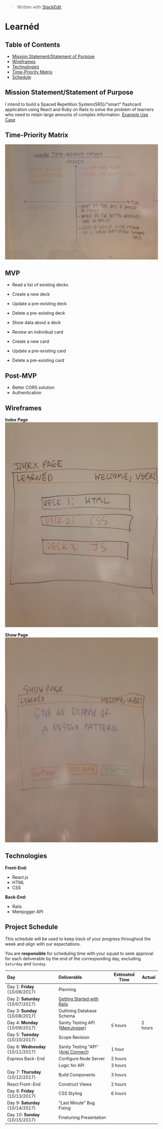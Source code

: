 ﻿


> Written with [StackEdit](https://stackedit.io/).
# **Learnéd**

## Table of Contents
- [Mission Statement/Statement of Purpose](#mission)
- [Wireframes](#wireframes)
- [Technologies](#technologies)
- [Time-Priority Matrix](#matrix)
- [Schedule](#schedule)


## Mission Statement/Statement of Purpose <a id="mission"></a>
I intend to build a Spaced Repetition System(SRS)/&ldquo;smart&rdquo; flashcard application using React and Ruby on Rails to solve the problem of learners who need to retain large amounts of complex information.
[Example Use Case](https://medium.freecodecamp.org/use-spaced-repetition-with-anki-to-learn-to-code-faster-7c334d448c3c)

## Time-Priority Matrix <a id="matrix"></a>
![Time-Priority Matrix](https://github.com/Tokuhisa1/learned/blob/rails/assets/IMG_6018.JPG?raw=true)

## MVP
- Read a list of existing decks

- Create a new deck
- Update a pre-existing deck
- Delete a pre-existing deck
- Show data about a deck

- Review an individual card
- Create a new card
- Update a pre-existing card
- Delete a pre-existing card

## Post-MVP
- Better CORS solution
- Authentication

## Wireframes <a id="wireframes"></a>
**Index Page**
![Index Page](https://github.com/Tokuhisa1/learned/blob/rails/assets/wireframes/IMG_6020.JPG?raw=true)

**Show Page**
![Show Page](https://github.com/Tokuhisa1/learned/blob/rails/assets/wireframes/IMG_6021.JPG?raw=true)

## Technologies <a id="technologies"></a>

**Front-End:** 
 - React.js
 - HTML
 - CSS
 
 **Back-End:**
 - Rails
 - Memjogger API

## Project Schedule <a id="schedule"></a>

This schedule will be used to keep track of your progress throughout the week and align with our expectations.  

You are **responsible** for scheduling time with your squad to seek approval for each deliverable by the end of the corresponding day, excluding `Saturday` and `Sunday`.

|  Day                             | Deliverable | Estimated Time | Actual |
|:---------------------------------|:------------|---------------|--------|
|Day 1: **Friday** (10/06/2017)    | Planning    |               |        |
|Day 2: **Saturday** (10/07/2017)  | [Getting Started with Rails](http://guides.rubyonrails.org/getting_started.html) |           |        |
|Day 3: **Sunday** (10/08/2017)    | Outlining Database Schema | |        |
|Day 4: **Monday** (10/09/2017)    | Sanity Testing API ([MemJogger](http://memjogger.com/help/api))      | 5 hours      |2 hours |
|Day 5: **Tuesday** (10/10/2017)   | Scope Revision |            |        |
|Day 6: **Wednesday** (10/11/2017) | Sanity Testing "API" ([Anki Connect](https://github.com/FooSoft/anki-connect)) | 1 hour              |        |
| Express Back-End                  | Configure Node Server | 2 hours |        |
|                                  | Logic for API | 3 hours |        |
|Day 7: **Thursday** (10/12/2017)  | Build Components | 3 hours |        |
| React Front-End                  | Construct Views | 2 hours |        |
|Day 8: **Friday** (10/13/2017)    |   CSS Styling   | 6 hours      |        |
|Day 9: **Saturday** (10/14/2017) | "Last Minute" Bug Fixing |    |        |
|Day 10: **Sunday** (10/15/2017)   | Finetuning Presentation |   |        |
